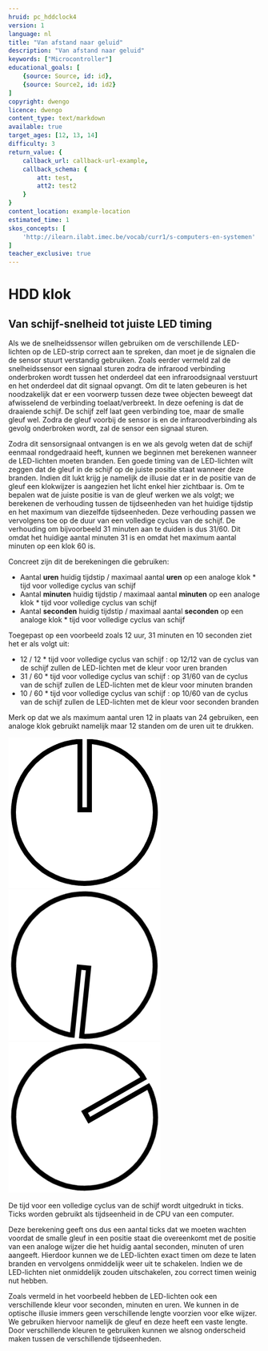 ```yaml
---
hruid: pc_hddclock4
version: 1
language: nl
title: "Van afstand naar geluid"
description: "Van afstand naar geluid"
keywords: ["Microcontroller"]
educational_goals: [
    {source: Source, id: id}, 
    {source: Source2, id: id2}
]
copyright: dwengo
licence: dwengo
content_type: text/markdown
available: true
target_ages: [12, 13, 14]
difficulty: 3
return_value: {
    callback_url: callback-url-example,
    callback_schema: {
        att: test,
        att2: test2
    }
}
content_location: example-location
estimated_time: 1
skos_concepts: [
    'http://ilearn.ilabt.imec.be/vocab/curr1/s-computers-en-systemen'
]
teacher_exclusive: true
---
```


# HDD klok

## Van schijf-snelheid tot juiste LED timing

Als we de snelheidssensor willen gebruiken om de verschillende LED-lichten op de LED-strip correct aan te spreken, dan moet je de signalen die de sensor stuurt verstandig gebruiken.
Zoals eerder vermeld zal de snelheidssensor een signaal sturen zodra de infrarood verbinding onderbroken wordt tussen het onderdeel dat een infraroodsignaal verstuurt en het onderdeel dat dit signaal opvangt. 
Om dit te laten gebeuren is het noodzakelijk dat er een voorwerp tussen deze twee objecten beweegt dat afwisselend de verbinding toelaat/verbreekt. In deze oefening is dat de draaiende schijf. De schijf zelf laat geen verbinding toe, maar de smalle gleuf wel. Zodra de gleuf voorbij de sensor is en de infraroodverbinding als gevolg onderbroken wordt, zal de sensor een signaal sturen. 

Zodra dit sensorsignaal ontvangen is en we als gevolg weten dat de schijf eenmaal rondgedraaid heeft, kunnen we beginnen met berekenen wanneer de LED-lichten moeten branden. 
Een goede timing van de LED-lichten wilt zeggen dat de gleuf in de schijf op de juiste positie staat wanneer deze branden. Indien dit lukt krijg je namelijk de illusie dat er in de positie van de gleuf een klokwijzer is aangezien het licht enkel hier zichtbaar is. 
Om te bepalen wat de juiste positie is van de gleuf werken we als volgt; we berekenen de verhouding tussen de tijdseenheden van het huidige tijdstip en het maximum van diezelfde tijdseenheden. Deze verhouding passen we vervolgens toe op de duur van een volledige cyclus van de schijf. De verhouding om bijvoorbeeld 31 minuten aan te duiden is dus 31/60. Dit omdat het huidige aantal minuten 31 is en omdat het maximum aantal minuten op een klok 60 is. 

Concreet zijn dit de berekeningen die gebruiken:
<ul>
    <li>Aantal <b>uren</b> huidig tijdstip / maximaal aantal <b>uren</b> op een analoge klok * tijd voor volledige cyclus van schijf</li>
    <li>Aantal <b>minuten</b> huidig tijdstip / maximaal aantal <b>minuten</b> op een analoge klok * tijd voor volledige cyclus van schijf</li>
    <li>Aantal <b>seconden</b> huidig tijdstip / maximaal aantal <b>seconden</b> op een analoge klok * tijd voor volledige cyclus van schijf</li>
</ul>

Toegepast op een voorbeeld zoals 12 uur, 31 minuten en 10 seconden ziet het er als volgt uit:
<ul>
    <li>12 / 12 * tijd voor volledige cyclus van schijf : op 12/12 van de cyclus van de schijf zullen de LED-lichten met de kleur voor uren branden </li>
    <li>31 / 60 * tijd voor volledige cyclus van schijf : op 31/60 van de cyclus van de schijf zullen de LED-lichten met de kleur voor minuten branden </li>
    <li>10 / 60 * tijd voor volledige cyclus van schijf : op 10/60 van de cyclus van de schijf zullen de LED-lichten met de kleur voor seconden branden </li>
</ul>
Merk op dat we als maximum aantal uren 12 in plaats van 24 gebruiken, een analoge klok gebruikt namelijk maar 12 standen om de uren uit te drukken. 

<img src="embed/0.png" alt="Stand schijf voor 12 uur." title="Stand schijf voor 12 uur."></img>
<img src="embed/186.png" alt="Stand schijf voor 31 minuten." title="Stand schijf voor 31 minuten."></img>
<img src="embed/60.png" alt="Stand schijf voor 10 seconden." title="Stand schijf voor 10 seconden."></img>

<!-- Toevoegen link timers & interrupts? -->
De tijd voor een volledige cyclus van de schijf wordt uitgedrukt in ticks. Ticks worden gebruikt als tijdseenheid in de CPU van een computer. 

Deze berekening geeft ons dus een aantal ticks dat we moeten wachten voordat de smalle gleuf in een positie staat die overeenkomt met de positie van een analoge wijzer die het huidig aantal seconden, minuten of uren aangeeft. Hierdoor kunnen we de LED-lichten exact timen om deze te laten branden en vervolgens onmiddelijk weer uit te schakelen. Indien we de LED-lichten niet onmiddelijk zouden uitschakelen, zou correct timen weinig nut hebben. 

Zoals vermeld in het voorbeeld hebben de LED-lichten ook een verschillende kleur voor seconden, minuten en uren. We kunnen in de optische illusie immers geen verschillende lengte voorzien voor elke wijzer. We gebruiken hiervoor namelijk de gleuf en deze heeft een vaste lengte. Door verschillende kleuren te gebruiken kunnen we alsnog onderscheid maken tussen de verschillende tijdseenheden.




